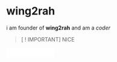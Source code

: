 # wing2rah
i am founder of **wing2rah** and 
am a *coder*
> [ ! IMPORTANT]
> NICE

![ logi]( nic_logo.png)
